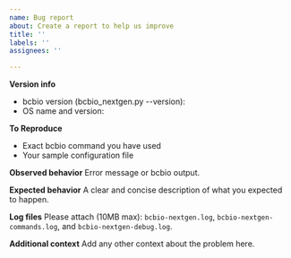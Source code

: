```yaml
---
name: Bug report
about: Create a report to help us improve
title: ''
labels: ''
assignees: ''

---
```


**Version info**
 - bcbio version (bcbio_nextgen.py --version):
 - OS name and version:

**To Reproduce**
 - Exact bcbio command you have used
 - Your sample configuration file

**Observed behavior**
Error message or bcbio output.

**Expected behavior**
A clear and concise description of what you expected to happen.

**Log files**
Please attach (10MB max): `bcbio-nextgen.log`, `bcbio-nextgen-commands.log`, and `bcbio-nextgen-debug.log`.

**Additional context**
Add any other context about the problem here.
